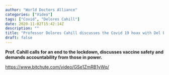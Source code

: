 ```yaml
---
author: "World Doctors Alliance"
categories: ["Video"]
tags: ["Covid", "Delores Cahill"]
date: 2020-11-02T15:42:14Z
description: ""
title: "Professor Dolores Cahill discusses the Covid 19 hoax with Del Bigtree."
draft: false
---
```


**Prof. Cahill calls for an end to the lockdown, discusses vaccine safety and demands accountability from those in power.**  

https://www.bitchute.com/video/GSe1ZmRB1yWq/  